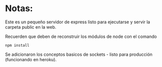 # Notas:

Este es un pequeño servidor de express listo para ejecutarse y servir la carpeta public en la web.

Recuerden que deben de reconstruir los módulos de node con el comando

```
npm install
```

Se adicionaron los conceptos basicos de sockets - listo para producción (funcionando en heroku).
